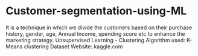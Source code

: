 # Customer-segmentation-using-ML
It is a technique in which we divide the customers based on their purchase history, gender, age, Annual Income, spending score etc to enhance the marketing strategy.
Unsupervised Learning - Clustering
Algorithm used: K-Means clustering
Dataset Website: kaggle.com
